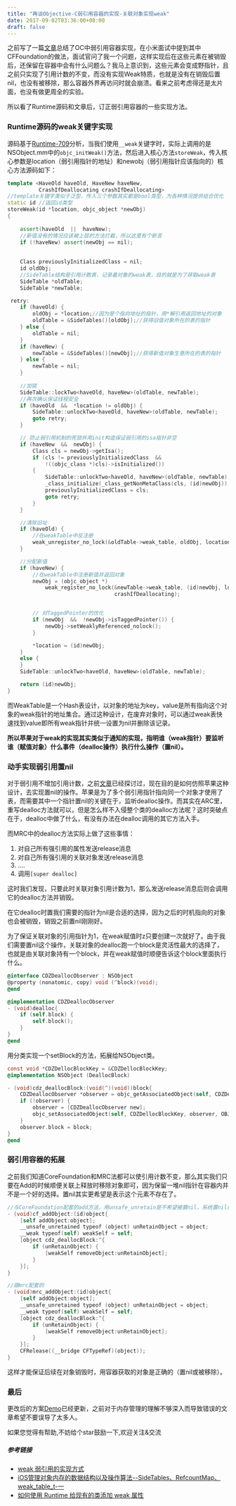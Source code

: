 ```yaml
---
title: "再谈Objective-C弱引用容器的实现-关联对象实现weak"
date: 2017-09-02T03:36:00+08:00
draft: false
---
```


之前写了一篇[文章](https://nemocdz.github.io/My-blog/post/objective-c%E5%BC%B1%E5%BC%95%E7%94%A8%E5%AE%B9%E5%99%A8%E5%AE%9E%E7%8E%B0%E6%96%B9%E6%A1%88%E6%80%BB%E7%BB%93/)总结了OC中弱引用容器实现，在小米面试中提到其中CFFoundation的做法，面试官问了我一个问题，这样实现后在这些元素在被销毁后，还保留在容器中会有什么问题么？我马上意识到，这些元素会变成野指针，且之前只实现了引用计数的不变，而没有实现Weak特质，也就是没有在销毁后置nil，也没有被移除，那么容器外界再访问时就会崩溃。看来之前考虑得还是太片面，也没有做更周全的实验。

所以看了Runtime源码和文章后，订正弱引用容器的一些实现方法。
<!--more-->

### Runtime源码的weak关键字实现

源码基于[Runtime-709](https://opensource.apple.com/tarballs/objc4/)分析，当我们使用``__weak``关键字时，实际上调用的是NSObject.mm中的``objc_initWeak()``方法，然后进入核心方法``storeWeak``，传入核心参数是location（弱引用指针的地址）和newobj（弱引用指针应该指向的）核心方法源码如下：

```c++
template <HaveOld haveOld, HaveNew haveNew,
          CrashIfDeallocating crashIfDeallocating>
//template关键字类似于泛型，传入三个参数其实都是bool类型，为各种情况提供组合优化
static id //返回id类型
storeWeak(id *location, objc_object *newObj)
{   
    
    assert(haveOld  ||  haveNew);
    //新值没有的情况应该被上层的方法拦截，所以这里有个断言
    if (!haveNew) assert(newObj == nil);
    
    
    Class previouslyInitializedClass = nil;
    id oldObj;
    //SideTable结构是引用计数表，记录着对象的weak表，目的就是为了获取weak表
    SideTable *oldTable;
    SideTable *newTable;

 retry:
    if (haveOld) {
        oldObj = *location;//因为是个指向地址的指针，用*解引用返回地址的对象
        oldTable = &SideTables()[oldObj];//获得旧值对象所在的表的指针
    } else {
        oldTable = nil;
    }
    if (haveNew) {
        newTable = &SideTables()[newObj];//获得新值对象生意所在的表的指针
    } else {
        newTable = nil;
    }
    
    //加锁
    SideTable::lockTwo<haveOld, haveNew>(oldTable, newTable);
    //再次确认保证线程安全
    if (haveOld  &&  *location != oldObj) {
        SideTable::unlockTwo<haveOld, haveNew>(oldTable, newTable);
        goto retry;
    }

    // 防止弱引用机制的死锁并用init构造保证弱引用的isa指针非空
    if (haveNew  &&  newObj) {
        Class cls = newObj->getIsa();
        if (cls != previouslyInitializedClass  &&  
            !((objc_class *)cls)->isInitialized()) 
        {
            SideTable::unlockTwo<haveOld, haveNew>(oldTable, newTable);
            _class_initialize(_class_getNonMetaClass(cls, (id)newObj));
            previouslyInitializedClass = cls;
            goto retry;
        }
    }

    //清除旧址
    if (haveOld) {
        //在weakTable中反注册
        weak_unregister_no_lock(&oldTable->weak_table, oldObj, location);
    }

    //分配新值
    if (haveNew) {
        //在weakTable中注册新值并返回对象
        newObj = (objc_object *)
            weak_register_no_lock(&newTable->weak_table, (id)newObj, location, 
                                  crashIfDeallocating);


        // 对TaggedPointer的优化
        if (newObj  &&  !newObj->isTaggedPointer()) {
            newObj->setWeaklyReferenced_nolock();
        }

        *location = (id)newObj;
    }
    else {
    }
    SideTable::unlockTwo<haveOld, haveNew>(oldTable, newTable);

    return (id)newObj;
}
```

而WeakTable是一个Hash表设计，以对象的地址为key，value是所有指向这个对象的weak指针的地址集合。通过这种设计，在废弃对象时，可以通过weak表快速找到value即所有weak指针并统一设置为nil并删除该记录。

**所以苹果对于weak的实现其实类似于通知的实现，指明谁（weak指针）要监听谁（赋值对象）什么事件（dealloc操作）执行什么操作（置nil）。**

### 动手实现弱引用置nil

对于弱引用不增加引用计数，之前[文章](https://nemocdz.github.io/My-blog/post/objective-c%E5%BC%B1%E5%BC%95%E7%94%A8%E5%AE%B9%E5%99%A8%E5%AE%9E%E7%8E%B0%E6%96%B9%E6%A1%88%E6%80%BB%E7%BB%93/)已经探讨过，现在目的是如何仿照苹果这种设计，去实现置nil的操作。苹果是为了多个弱引用指针指向同一个对象才使用了表，而需要其中一个指针置nil的关键在于，监听dealloc操作。而其实在ARC里，重写dealloc方法就可以，但是怎么样不入侵整个类的dealloc方法呢？这时突破点在于，dealloc中做了什么，有没有办法在dealloc调用的其它方法入手。

而MRC中的dealloc方法实际上做了这些事情：

1. 对自己所有强引用的属性发送release消息
2. 对自己所有强引用的关联对象发送release消息
3. ….
4. 调用``[super dealloc]``

这时我们发现，只要此时关联对象引用计数为1，那么发送release消息后则会调用它的dealloc方法并销毁。

在它dealloc时置我们需要的指针为nil是合适的选择，因为之后的时机指向的对象也会被销毁，销毁之前置nil刚刚好。

为了保证关联对象的引用指针为1，在weak赋值时z只要创建一次就好了。由于我们需要置nil这个操作，关联对象的dealloc跑一个block是灵活性最大的选择了，也就是由关联对象持有一个block，并在weak赋值时顺便告诉这个block里面执行什么。

```objective-c
@interface CDZDeallocObserver : NSObject
@property (nonatomic, copy) void (^block)(void);
@end

@implementation CDZDeallocObserver
- (void)dealloc{
    if (self.block) {
        self.block();
    }
}
@end
```

用分类实现一个setBlock的方法，拓展给NSObject类。

```objective-c
const void *CDZDellocBlockKey = &CDZDellocBlockKey;
@implementation NSObject (DeallocBlock)

- (void)cdz_deallocBlock:(void(^)(void))block{
    CDZDeallocObserver *observer = objc_getAssociatedObject(self, CDZDellocBlockKey);
    if (!observer) {
        observer = [CDZDeallocObserver new];
        objc_setAssociatedObject(self, CDZDellocBlockKey, observer, OBJC_ASSOCIATION_RETAIN);
    }
    observer.block = block;
}
@end
```

### 弱引用容器的拓展

之前我们知道CoreFoundation和MRC法都可以使引用计数不变，那么其实我们只要在Add的时候顺便关联上释放时移除对象即可，因为保留一堆nil指针在容器内并不是一个好的选择。置nil其实更希望是表示这个元素不存在了。

```objective-c
//与CoreFoundation配套的add方法，用unsafe_unretain是不希望被置nil，系统置nil的时机可能比实际dealloc的时机早
- (void)cf_addObject:(id)object{
    [self addObject:object];
    __unsafe_unretained typeof (object) unRetainObject = object;
    __weak typeof(self) weakSelf = self;
    [object cdz_deallocBlock:^{
        if (unRetainObject) {
            [weakSelf removeObject:unRetainObject];
        }
    }];
}
```

```objective-c
//跟mrc配套的
- (void)mrc_addObject:(id)object{
    [self addObject:object];
    __unsafe_unretained typeof (object) unRetainObject = object;
    __weak typeof(self) weakSelf = self;
    [object cdz_deallocBlock:^{
        if (unRetainObject) {
            [weakSelf removeObject:unRetainObject];
        }
    }];
    CFRelease((__bridge CFTypeRef)(object));
}
```

这样才能保证后续在对象销毁时，用容器获取的对象是正确的（置nil或被移除）。

### 最后

更改后的方案[Demo](https://github.com/Nemocdz/OCWeakContainer)已经更新，之前对于内存管理的理解不够深入而导致错误的文章希望不要误导了太多人。

如果您觉得有帮助,不妨给个star鼓励一下,欢迎关注&交流

##### 参考链接

- [weak 弱引用的实现方式](http://www.desgard.com/weak/)
- [iOS管理对象内存的数据结构以及操作算法--SideTables、RefcountMap、weak_table_t-一](http://www.jianshu.com/p/ef6d9bf8fe59)
- [如何使用 Runtime 给现有的类添加 weak 属性](http://www.jianshu.com/p/ed65d71554d8)



